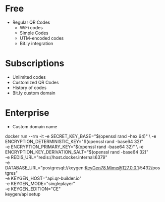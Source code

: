 
# Free
- Regular QR Codes
  - WiFi codes
  - Simple Codes
  - UTM-encoded codes
  - Bit.ly integration

# Subscriptions
- Unlimited codes
- Customized QR Codes
- History of codes
- Bit.ly custom domain

# Enterprise
- Custom domain name

docker run --rm -it -e SECRET_KEY_BASE="$(openssl rand -hex 64)" \
   -e ENCRYPTION_DETERMINISTIC_KEY="$(openssl rand -base64 32)" \
   -e ENCRYPTION_PRIMARY_KEY="$(openssl rand -base64 32)" \
   -e ENCRYPTION_KEY_DERIVATION_SALT="$(openssl rand -base64 32)" \
   -e REDIS_URL="redis://host.docker.internal:6379" \
   -e DATABASE_URL="postgresql://keygen:KeyGen78.Mime@127.0.0.1:5432/postgres"  \
   -e KEYGEN_HOST="api.qr-builder.io" \
   -e KEYGEN_MODE="singleplayer"   \
   -e KEYGEN_EDITION="CE" \
keygen/api setup